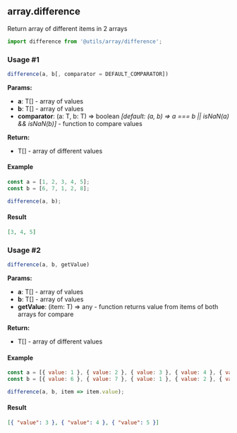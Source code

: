 ## array.difference

Return array of different items in 2 arrays

```javascript
import difference from '@utils/array/difference';
```

### Usage #1

```javascript
difference(a, b[, comparator = DEFAULT_COMPARATOR])
```

**Params:**

* **a**: T[] - array of values
* **b**: T[] - array of values
* **comparator**: (a: T, b: T) => boolean _[default: (a, b) => a === b || isNaN(a) && isNaN(b)]_ - function to compare values

**Return:**

* T[] - array of different values

#### Example

```javascript
const a = [1, 2, 3, 4, 5];
const b = [6, 7, 1, 2, 8];

difference(a, b);
```

#### Result

```json
[3, 4, 5]
```

### Usage #2

```javascript
difference(a, b, getValue)
```

**Params:**

* **a**: T[] - array of values
* **b**: T[] - array of values
* **getValue**: (item: T) => any - function returns value from items of both arrays for compare

**Return:**

* T[] - array of different values

#### Example

```javascript
const a = [{ value: 1 }, { value: 2 }, { value: 3 }, { value: 4 }, { value: 5 }];
const b = [{ value: 6 }, { value: 7 }, { value: 1 }, { value: 2 }, { value: 8 }];

difference(a, b, item => item.value);
```

#### Result

```json
[{ "value": 3 }, { "value": 4 }, { "value": 5 }]
```